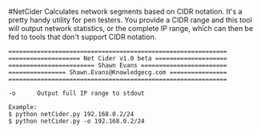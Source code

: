 #NetCider
Calculates network segments based on CIDR notation. It's a pretty handy utility for pen testers. You provide a CIDR range and this tool will output network statistics, or the complete IP range, which can then be fed to tools that don't support CIDR notation.

```
=============================================================
==================== Net Cider v1.0 beta ====================
======================== Shawn Evans ========================
================ Shawn.Evans@Knowledgecg.com ================
=============================================================

-o      Output full IP range to stdout

Example:
$ python netCider.py 192.168.0.2/24
$ python netCider.py -o 192.168.0.2/24
```
